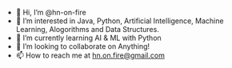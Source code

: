 - 👋 Hi, I’m @hn-on-fire
- 👀 I’m interested in Java, Python, Artificial Intelligence, Machine Learning, Alogorithms and Data Structures.
- 🌱 I’m currently learning AI & ML with Python
- 💞️ I’m looking to collaborate on Anything!
- 📫 How to reach me at hn.on.fire@gmail.com

<!---
hn-on-fire/hn-on-fire is a ✨ special ✨ repository because its `README.md` (this file) appears on your GitHub profile.
You can click the Preview link to take a look at your changes.
--->
